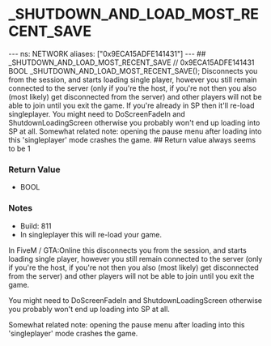 # _SHUTDOWN_AND_LOAD_MOST_RECENT_SAVE

--- ns: NETWORK aliases: ["0x9ECA15ADFE141431"] --- ## _SHUTDOWN_AND_LOAD_MOST_RECENT_SAVE  // 0x9ECA15ADFE141431 BOOL _SHUTDOWN_AND_LOAD_MOST_RECENT_SAVE();  Disconnects you from the session, and starts loading single player, however you still remain connected to the server (only if you're the host, if you're not then you also (most likely) get disconnected from the server) and other players will not be able to join until you exit the game.  If you're already in SP then it'll re-load singleplayer.  You might need to DoScreenFadeIn and ShutdownLoadingScreen otherwise you probably won't end up loading into SP at all.  Somewhat related note: opening the pause menu after loading into this 'singleplayer' mode crashes the game.   ## Return value always seems to be 1

### Return Value
* BOOL

### Notes
* Build: 811
* In singleplayer this will re-load your game.

In FiveM / GTA:Online this disconnects you from the session, and starts loading single player, however you still remain connected to the server (only if you're the host, if you're not then you also (most likely) get disconnected from the server) and other players will not be able to join until you exit the game.

You might need to DoScreenFadeIn and ShutdownLoadingScreen otherwise you probably won't end up loading into SP at all.

Somewhat related note: opening the pause menu after loading into this 'singleplayer' mode crashes the game.

